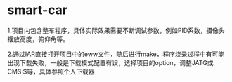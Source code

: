 # smart-car
1.项目内包含整车程序，具体实际效果需要不断调试参数，例如PID系数，摄像头摆放高度，俯仰角等。

2.通过IAR直接打开项目中的eww文件，随后进行make，程序烧录过程中有可能出现下载失败，一般是下载模式配置有误，选择项目的option，调整JATG或CMSIS等，具体参照个人下载器

